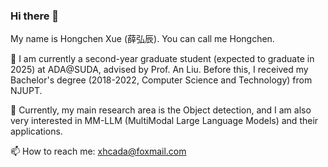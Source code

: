 ### Hi there 👋
My name is Hongchen Xue (薛弘辰). You can call me Hongchen.

🌱 I am currently a second-year graduate student (expected to graduate in 2025) at ADA@SUDA, advised by Prof. An Liu. Before this, I received my Bachelor's degree (2018-2022, Computer Science and Technology) from NJUPT.

🤔 Currently, my main research area is the Object detection, and I am also very interested in MM-LLM (MultiModal Large Language Models) and their applications.

📫 How to reach me: xhcada@foxmail.com
<!--
**XNLHZ/XNLHZ** is a ✨ _special_ ✨ repository because its `README.md` (this file) appears on your GitHub profile.

Here are some ideas to get you started:

- 🔭 I’m currently working on ...
- 🌱 I’m currently learning ...
- 👯 I’m looking to collaborate on ...
- 🤔 I’m looking for help with ...
- 💬 Ask me about ...
- 📫 How to reach me: ...
- 😄 Pronouns: ...
- ⚡ Fun fact: ...
-->
